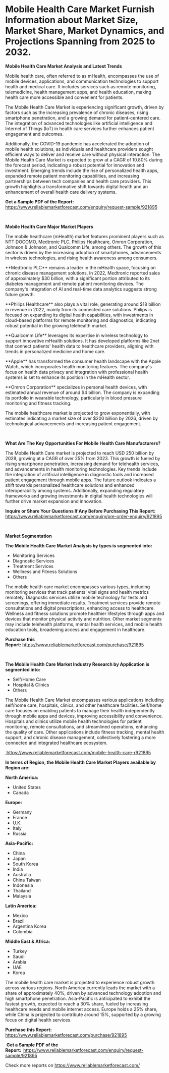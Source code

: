 <p><h1>Mobile Health Care Market Furnish Information about Market Size, Market Share, Market Dynamics, and Projections Spanning from 2025 to 2032.</h1></p><p><strong>Mobile Health Care Market Analysis and Latest Trends</strong></p>
<p><p>Mobile health care, often referred to as mHealth, encompasses the use of mobile devices, applications, and communication technologies to support health and medical care. It includes services such as remote monitoring, telemedicine, health management apps, and health education, making health care more accessible and convenient for patients. </p><p>  </p><p>The Mobile Health Care Market is experiencing significant growth, driven by factors such as the increasing prevalence of chronic diseases, rising smartphone penetration, and a growing demand for patient-centered care. The integration of advanced technologies like artificial intelligence and Internet of Things (IoT) in health care services further enhances patient engagement and outcomes. </p><p>Additionally, the COVID-19 pandemic has accelerated the adoption of mobile health solutions, as individuals and healthcare providers sought efficient ways to deliver and receive care without physical interaction. The Mobile Health Care Market is expected to grow at a CAGR of 10.80% during the forecast period, indicating a robust potential for innovation and investment. Emerging trends include the rise of personalized health apps, expanded remote patient monitoring capabilities, and increasing partnerships between tech companies and health care providers. This growth highlights a transformative shift towards digital health and an enhancement of overall health care delivery systems.</p></p>
<p><strong>Get a Sample PDF of the Report:&nbsp;</strong> <a href="https://www.reliablemarketforecast.com/enquiry/request-sample/921895?utm_campaign=3029&utm_medium=2&utm_source=Github&utm_content=ia&utm_term=05032025&utm_id=mobile-health-care">https://www.reliablemarketforecast.com/enquiry/request-sample/921895</a></p>
<p>&nbsp;</p>
<p><strong>Mobile Health Care Major Market Players</strong></p>
<p><p>The mobile healthcare (mHealth) market features prominent players such as NTT DOCOMO, Medtronic PLC, Philips Healthcare, Omron Corporation, Johnson & Johnson, and Qualcomm Life, among others. The growth of this sector is driven by the increasing adoption of smartphones, advancements in wireless technologies, and rising health awareness among consumers.</p><p>**Medtronic PLC** remains a leader in the mHealth space, focusing on chronic disease management solutions. In 2022, Medtronic reported sales of approximately $30 billion, with a significant portion attributed to its diabetes management and remote patient monitoring devices. The company's integration of AI and real-time data analytics suggests strong future growth.</p><p>**Philips Healthcare** also plays a vital role, generating around $18 billion in revenue in 2022, mainly from its connected care solutions. Philips is focused on expanding its digital health capabilities, with investments in cloud-based platforms for remote monitoring and diagnostics, indicating robust potential in the growing telehealth market.</p><p>**Qualcomm Life** leverages its expertise in wireless technology to support innovative mHealth solutions. It has developed platforms like 2net that connect patients' health data to healthcare providers, aligning with trends in personalized medicine and home care.</p><p>**Apple** has transformed the consumer health landscape with the Apple Watch, which incorporates health monitoring features. The company's focus on health data privacy and integration with professional health systems is set to enhance its position in the mHealth sector.</p><p>**Omron Corporation** specializes in personal health devices, with estimated annual revenue of around $4 billion. The company is expanding its portfolio in wearable technology, particularly in blood pressure monitoring and fitness tracking.</p><p>The mobile healthcare market is projected to grow exponentially, with estimates indicating a market size of over $200 billion by 2026, driven by technological advancements and increasing patient engagement.</p></p>
<p>&nbsp;</p>
<p><strong>What Are The Key Opportunities For Mobile Health Care Manufacturers?</strong></p>
<p><p>The Mobile Health Care market is projected to reach USD 250 billion by 2028, growing at a CAGR of over 25% from 2023. This growth is fueled by rising smartphone penetration, increasing demand for telehealth services, and advancements in health monitoring technologies. Key trends include the integration of artificial intelligence in diagnostic tools and increased patient engagement through mobile apps. The future outlook indicates a shift towards personalized healthcare solutions and enhanced interoperability among systems. Additionally, expanding regulatory frameworks and growing investments in digital health technologies will further drive market expansion and innovation.</p></p>
<p><strong>Inquire or Share Your Questions If Any Before Purchasing This Report:</strong> <a href="https://www.reliablemarketforecast.com/enquiry/pre-order-enquiry/921895?utm_campaign=3029&utm_medium=2&utm_source=Github&utm_content=ia&utm_term=05032025&utm_id=mobile-health-care">https://www.reliablemarketforecast.com/enquiry/pre-order-enquiry/921895</a></p>
<p>&nbsp;</p>
<p><strong>Market Segmentation</strong></p>
<p><strong>The Mobile Health Care Market Analysis by types is segmented into:</strong></p>
<p><ul><li>Monitoring Services</li><li>Diagnostic Services</li><li>Treatment Services</li><li>Wellness and Fitness Solutions</li><li>Others</li></ul></p>
<p><p>The mobile health care market encompasses various types, including monitoring services that track patients' vital signs and health metrics remotely. Diagnostic services utilize mobile technology for tests and screenings, offering immediate results. Treatment services provide remote consultations and digital prescriptions, enhancing access to healthcare. Wellness and fitness solutions promote healthier lifestyles through apps and devices that monitor physical activity and nutrition. Other market segments may include telehealth platforms, mental health services, and mobile health education tools, broadening access and engagement in healthcare.</p></p>
<p><strong>Purchase this Report:&nbsp;</strong><a href="https://www.reliablemarketforecast.com/purchase/921895?utm_campaign=3029&utm_medium=2&utm_source=Github&utm_content=ia&utm_term=05032025&utm_id=mobile-health-care">https://www.reliablemarketforecast.com/purchase/921895</a></p>
<p>&nbsp;</p>
<p><strong>The Mobile Health Care Market Industry Research by Application is segmented into:</strong></p>
<p><ul><li>Self/Home Care</li><li>Hospital & Clinics</li><li>Others</li></ul></p>
<p><p>The Mobile Health Care Market encompasses various applications including self/home care, hospitals, clinics, and other healthcare facilities. Self/home care focuses on enabling patients to manage their health independently through mobile apps and devices, improving accessibility and convenience. Hospitals and clinics utilize mobile health technologies for patient monitoring, remote consultations, and streamlined operations, enhancing the quality of care. Other applications include fitness tracking, mental health support, and chronic disease management, collectively fostering a more connected and integrated healthcare ecosystem.</p></p>
<p><a href="https://www.reliablemarketforecast.com/mobile-health-care-r921895?utm_campaign=3029&utm_medium=2&utm_source=Github&utm_content=ia&utm_term=05032025&utm_id=mobile-health-care">&nbsp;https://www.reliablemarketforecast.com/mobile-health-care-r921895</a></p>
<p><strong>In terms of Region, the Mobile Health Care Market Players available by Region are:</strong></p>
<p>
    <p> <strong> North America: </strong>
        <ul>
            <li>United States</li>
            <li>Canada</li>
        </ul>
        </p> 
    <p> <strong> Europe: </strong>
        <ul>
            <li>Germany</li>
            <li>France</li>
            <li>U.K.</li>
            <li>Italy</li>
            <li>Russia</li>
        </ul>
        </p> 
    <p> <strong> Asia-Pacific: </strong>
        <ul>
            <li>China</li>
            <li>Japan</li>
            <li>South Korea</li>
            <li>India</li>
            <li>Australia</li>
            <li>China Taiwan</li>
            <li>Indonesia</li>
            <li>Thailand</li>
            <li>Malaysia</li>
        </ul>
        </p> 
    <p> <strong> Latin America: </strong>
        <ul>
            <li>Mexico</li>
            <li>Brazil</li>
            <li>Argentina Korea</li>
            <li>Colombia</li>
        </ul>
        </p> 
    <p> <strong> Middle East & Africa: </strong>
        <ul>
            <li>Turkey</li>
            <li>Saudi</li>
            <li>Arabia</li>
            <li>UAE</li>
            <li>Korea</li>
        </ul>
    </p>
    </p>
<p><p>The mobile health care market is projected to experience robust growth across various regions. North America currently leads the market with a share of approximately 40%, driven by advanced technology adoption and high smartphone penetration. Asia-Pacific is anticipated to exhibit the fastest growth, expected to reach a 30% share, fueled by increasing healthcare needs and mobile internet access. Europe holds a 25% share, while China is projected to contribute around 15%, supported by a growing focus on digital health services.</p></p>
<p><strong>Purchase this Report: </strong><a href="https://www.reliablemarketforecast.com/purchase/921895?utm_campaign=3029&utm_medium=2&utm_source=Github&utm_content=ia&utm_term=05032025&utm_id=mobile-health-care">https://www.reliablemarketforecast.com/purchase/921895</a></p>
<p>&nbsp;<strong>Get a Sample PDF of the Report:&nbsp;&nbsp;</strong><a href="https://www.reliablemarketforecast.com/enquiry/request-sample/921895?utm_campaign=3029&utm_medium=2&utm_source=Github&utm_content=ia&utm_term=05032025&utm_id=mobile-health-care">https://www.reliablemarketforecast.com/enquiry/request-sample/921895</a></p>
<p><strong></strong></p>
<p>Check more reports on <a href="https://www.reliablemarketforecast.com/?utm_campaign=3029&utm_medium=2&utm_source=Github&utm_content=ia&utm_term=05032025&utm_id=mobile-health-care">https://www.reliablemarketforecast.com/</a></p>